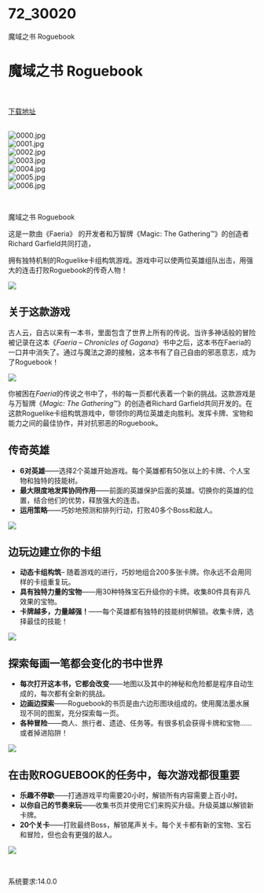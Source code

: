 # 72_30020
魔域之书 Roguebook
# 魔域之书 Roguebook
 <br/></br>
[下载地址](https://www.switch520.cc/article/30020 "下载地址")
<br/></br>

<p><img title="0000.jpg" src="https://www.switch520.cc/muke_img/2022_04_21_efad1e0dedf6e.jpg" alt="0000.jpg"><br>
<img title="0001.jpg" src="https://www.switch520.cc/muke_img/2022_04_21_a36b002a7856e.jpg" alt="0001.jpg"><br>
<img title="0002.jpg" src="https://www.switch520.cc/muke_img/2022_04_21_ad03ed3ae3b47.jpg" alt="0002.jpg"><br>
<img title="0003.jpg" src="https://www.switch520.cc/muke_img/2022_04_21_0dafb7e72b369.jpg" alt="0003.jpg"><br>
<img title="0004.jpg" src="https://www.switch520.cc/muke_img/2022_04_21_a7432a3e1dd7a.jpg" alt="0004.jpg"><br>
<img title="0005.jpg" src="https://www.switch520.cc/muke_img/2022_04_21_b8c713a269152.jpg" alt="0005.jpg"><br>
<img title="0006.jpg" src="https://www.switch520.cc/muke_img/2022_04_21_99e447b16c438.jpg" alt="0006.jpg"></p>
<p>&nbsp;</p>
<p>魔域之书 Roguebook</p>
<p>这是一款由《Faeria》 的开发者和万智牌《Magic: The Gathering™》的创造者Richard Garfield共同打造，</p>
<p>拥有独特机制的Roguelike卡组构筑游戏。游戏中可以使两位英雄组队出击，用强大的连击打败Roguebook的传奇人物！</p>
<div class="game_page_autocollapse_ctn expanded">
<div class="game_page_autocollapse">
<div class="game_area_description">
<p><img src="https://cdn.akamai.steamstatic.com/steam/apps/1076200/extras/Roguebook_Beautyshot_Deluxe__3_615X346.jpg?t=1649238636"></p>
</div>
</div>
</div>
<div id="contentForThisGame_ctn"></div>
<div class="game_page_autocollapse_ctn expanded">
<div id="aboutThisGame" class="game_page_autocollapse" data-panel="{&quot;type&quot;:&quot;PanelGroup&quot;}">
<div id="game_area_description" class="game_area_description">
<h2>关于这款游戏</h2>
<p>古人云，自古以来有一本书，里面包含了世界上所有的传说。当许多神话般的冒险被记录在这本《<i>Faeria – Chronicles of Gagana</i>》书中之后，这本书在Faeria的一口井中消失了。通过与魔法之源的接触，这本书有了自己自由的邪恶意志，成为了Roguebook！</p>
<p><img src="https://cdn.akamai.steamstatic.com/steam/apps/1076200/extras/01_GIF_INTRO.gif?t=1649238636"></p>
<p>你被困在<i>Faeria</i>的传说之书中了，书的每一页都代表着一个新的挑战。这款游戏是与万智牌《<i>Magic: The Gathering</i>™》的创造者Richard Garfield共同开发的。在这款Roguelike卡组构筑游戏中，带领你的两位英雄走向胜利。发挥卡牌、宝物和能力之间的最佳协作，并对抗邪恶的Roguebook。</p>
<h2 class="bb_tag"><strong>传奇英雄</strong></h2>
<ul class="bb_ul">
<li><strong>6对英雄</strong>——选择2个英雄开始游戏。每个英雄都有50张以上的卡牌、个人宝物和独特的技能树。</li>
<li><strong>最大限度地发挥协同作用</strong>——前面的英雄保护后面的英雄。切换你的英雄的位置，结合他们的优势，释放强大的连击。</li>
<li><strong>运用策略</strong>——巧妙地预测和排列行动，打败40多个Boss和敌人。</li>
</ul>
<p><img src="https://cdn.akamai.steamstatic.com/steam/apps/1076200/extras/02_GIF_HEROS.gif?t=1649238636"></p>
<h2 class="bb_tag"><strong>边玩边建立你的卡组</strong></h2>
<ul class="bb_ul">
<li><strong>动态卡组构筑</strong>– 随着游戏的进行，巧妙地组合200多张卡牌。你永远不会用同样的卡组重复玩。</li>
<li><strong>具有独特力量的宝物</strong>——用30种特殊宝石升级你的卡牌。收集80件具有非凡效果的宝物。</li>
<li><strong>卡牌越多，力量越强！</strong>——每个英雄都有独特的技能树供解锁。收集卡牌，选择最佳的技能！</li>
</ul>
<p><img src="https://cdn.akamai.steamstatic.com/steam/apps/1076200/extras/03_GIF_DECK.gif?t=1649238636"></p>
<h2 class="bb_tag"><strong>探索每画一笔都会变化的书中世界</strong></h2>
<ul class="bb_ul">
<li><strong>每次打开这本书，它都会改变</strong>——地图以及其中的神秘和危险都是程序自动生成的，每次都有全新的挑战。</li>
<li><strong>边画边探索</strong>——Roguebook的书页是由六边形图块组成的。使用魔法墨水展现不同的图案，充分探索每一页。</li>
<li><strong>各种冒险</strong>——商人、旅行者、遗迹、任务等。有很多机会获得卡牌和宝物……或者掉进陷阱！</li>
</ul>
<p><img src="https://cdn.akamai.steamstatic.com/steam/apps/1076200/extras/04_GIF_EXPLO.gif?t=1649238636"></p>
<h2 class="bb_tag"><strong>在击败ROGUEBOOK的任务中，每次游戏都很重要</strong></h2>
<ul class="bb_ul">
<li><strong>乐趣不停歇</strong>——打通游戏平均需要20小时，解锁所有内容需要上百小时。</li>
<li><strong>以你自己的节奏来玩</strong>——收集书页并使用它们来购买升级。升级英雄以解锁新卡牌。</li>
<li><strong>20个关卡</strong>——打败最终Boss，解锁尾声关卡。每个关卡都有新的宝物、宝石和冒险，但也会有更强的敌人。</li>
</ul>
<p><img src="https://cdn.akamai.steamstatic.com/steam/apps/1076200/extras/05_GIF_OUTRO.gif?t=1649238636"></p>
</div>
</div>
</div>
<p>&nbsp;</p>
<p>系统要求:14.0.0</p>



